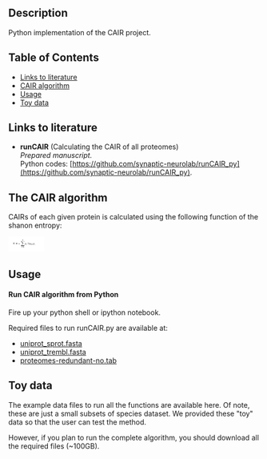 ## Description
Python implementation of the CAIR project.

## Table of Contents
* [Links to literature](#links-to-literature)
* [CAIR algorithm](#The-CAIR-algorithm)  
* [Usage](#Usage)  
* [Toy data](#Toy-data)


## Links to literature 

* **runCAIR** (Calculating the CAIR of all proteomes)  
_Prepared manuscript._  
Python codes: [https://github.com/synaptic-neurolab/runCAIR_py](https://github.com/synaptic-neurolab/runCAIR_py).  


## The CAIR algorithm
CAIRs of each given protein is calculated using the following function of the shanon entropy:

<img src="img/entropy_formula.png" height="30">  

## Usage

#### Run CAIR algorithm from Python
Fire up your python shell or ipython notebook. 

Required files to run runCAIR.py are available at:

* [uniprot_sprot.fasta](ftp://ftp.uniprot.org/pub/databases/uniprot/current_release/knowledgebase/complete/uniprot_sprot.fasta.gz)
* [uniprot_trembl.fasta](ftp://ftp.uniprot.org/pub/databases/uniprot/current_release/knowledgebase/complete/uniprot_trembl.fasta.gz)
* [proteomes-redundant-no.tab](https://www.uniprot.org/proteomes/?query=redundant:no&format=tab&force=true&columns=id,name,organism-id,lineage&compress=yes\n)








## Toy data
The example data files to run all the functions are available here. Of note, these are just a small subsets of species dataset. We provided these "toy" data so that the user can test the method. 

However, if you plan to run the complete algorithm, you should download all the required files (~100GB).
